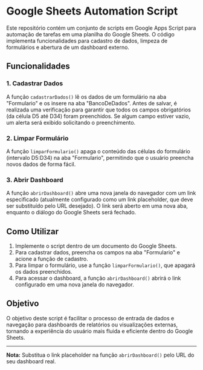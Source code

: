 # Google Sheets Automation Script

Este repositório contém um conjunto de scripts em Google Apps Script para automação de tarefas em uma planilha do Google Sheets. O código implementa funcionalidades para cadastro de dados, limpeza de formulários e abertura de um dashboard externo.

## Funcionalidades

### 1. **Cadastrar Dados**
A função `cadastrarDados()` lê os dados de um formulário na aba "Formulario" e os insere na aba "BancoDeDados". Antes de salvar, é realizada uma verificação para garantir que todos os campos obrigatórios (da célula D5 até D34) foram preenchidos. Se algum campo estiver vazio, um alerta será exibido solicitando o preenchimento.

### 2. **Limpar Formulário**
A função `limparFormulario()` apaga o conteúdo das células do formulário (intervalo D5:D34) na aba "Formulario", permitindo que o usuário preencha novos dados de forma fácil.

### 3. **Abrir Dashboard**
A função `abrirDashboard()` abre uma nova janela do navegador com um link especificado (atualmente configurado como um link placeholder, que deve ser substituído pelo URL desejado). O link será aberto em uma nova aba, enquanto o diálogo do Google Sheets será fechado.

## Como Utilizar

1. Implemente o script dentro de um documento do Google Sheets.
2. Para cadastrar dados, preencha os campos na aba "Formulario" e acione a função de cadastro.
3. Para limpar o formulário, use a função `limparFormulario()`, que apagará os dados preenchidos.
4. Para acessar o dashboard, a função `abrirDashboard()` abrirá o link configurado em uma nova janela do navegador.

## Objetivo

O objetivo deste script é facilitar o processo de entrada de dados e navegação para dashboards de relatórios ou visualizações externas, tornando a experiência do usuário mais fluida e eficiente dentro do Google Sheets.

---

**Nota:** Substitua o link placeholder na função `abrirDashboard()` pelo URL do seu dashboard real.

